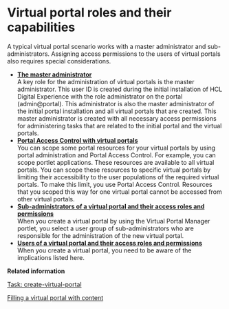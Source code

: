 # Virtual portal roles and their capabilities

A typical virtual portal scenario works with a master administrator and sub-administrators. Assigning access permissions to the users of virtual portals also requires special considerations.

-   **[The master administrator](../admin-system/advppln_roles_mastr_adm.md)**  
A key role for the administration of virtual portals is the master administrator. This user ID is created during the initial installation of HCL Digital Experience with the role administrator on the portal \(admin@portal\). This administrator is also the master administrator of the initial portal installation and all virtual portals that are created. This master administrator is created with all necessary access permissions for administering tasks that are related to the initial portal and the virtual portals.
-   **[Portal Access Control with virtual portals](../admin-system/advppln_roles_pac4vp.md)**  
You can scope some portal resources for your virtual portals by using portal administration and Portal Access Control. For example, you can scope portlet applications. These resources are available to all virtual portals. You can scope these resources to specific virtual portals by limiting their accessibility to the user populations of the required virtual portals. To make this limit, you use Portal Access Control. Resources that you scoped this way for one virtual portal cannot be accessed from other virtual portals.
-   **[Sub-administrators of a virtual portal and their access roles and permissions](../admin-system/advppln_roles_subadm.md)**  
When you create a virtual portal by using the Virtual Portal Manager portlet, you select a user group of sub-administrators who are responsible for the administration of the new virtual portal.
-   **[Users of a virtual portal and their access roles and permissions](../admin-system/advppln_roles_user.md)**  
When you create a virtual portal, you need to be aware of the implications listed here.


**Related information**  


[Task: create-virtual-portal](../admin-system/advp_cfgtsk_create.md)

[Filling a virtual portal with content](../admin-system/advp_tsk_fill_content.md)

